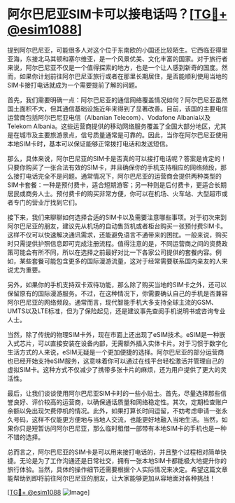 # 阿尔巴尼亚SIM卡可以接电话吗？[[TG💪+ @esim1088](https://t.me/s/esim1088)]

提到阿尔巴尼亚，可能很多人对这个位于东南欧的小国还比较陌生。它西临亚得里亚海，东接北马其顿和塞尔维亚，是一个风景优美、文化丰富的国家。对于旅行者来说，阿尔巴尼亚不仅是一个值得探索的地方，也是一个让人感到新奇的国度。然而，如果你计划前往阿尔巴尼亚旅行或者在那里长期居住，是否能顺利使用当地的SIM卡接打电话就成为一个需要提前了解的问题。

首先，我们需要明确一点：阿尔巴尼亚的通信网络覆盖情况如何？阿尔巴尼亚虽然国土面积不大，但其通信基础设施近年来得到了显著改善。目前，该国的主要电信运营商包括阿尔巴尼亚电信（Albanian Telecom）、Vodafone Albania以及Telekom Albania。这些运营商提供的移动网络服务覆盖了全国大部分地区，尤其是在城市及主要旅游景点，信号质量通常是可靠的。因此，当你在阿尔巴尼亚使用本地SIM卡时，基本可以保证能够正常拨打电话和发送短信。

那么，具体来说，阿尔巴尼亚的SIM卡是否真的可以接打电话呢？答案是肯定的！只要你购买了一张合法有效的SIM卡，并且确保你的手机支持相应的网络频段，那么接打电话完全不是问题。通常情况下，阿尔巴尼亚的运营商会提供两种类型的SIM卡套餐：一种是预付费卡，适合短期游客；另一种则是后付费卡，更适合长期居民或商务人士。预付费卡的购买非常方便，你可以在机场、火车站、大型超市或者专门的营业厅找到它们。

接下来，我们来聊聊如何选择合适的SIM卡以及需要注意哪些事项。对于初次来到阿尔巴尼亚的朋友，建议先从机场的自动售货机或者柜台购买一张预付费SIM卡。这样不仅可以快速解决通讯需求，还能避免语言不通带来的困扰。一般来说，购买时只需提供护照信息即可完成注册流程。值得注意的是，不同运营商之间的资费政策可能会有所不同，所以在选择之前最好对比一下各家公司提供的套餐内容。例如，某些套餐可能包含更多的国际漫游流量，这对于经常需要联系国内亲友的人来说尤为重要。

另外，如果你的手机支持双卡双待功能，那么除了购买当地的SIM卡之外，还可以保留原有的国际漫游服务。不过，在这种情况下，你需要确认自己的手机是否兼容阿尔巴尼亚的网络频段。通常而言，现代智能手机大多支持全球主流的GSM、UMTS以及LTE标准，但为了保险起见，还是建议事先查阅手机说明书或咨询专业人士。

当然，除了传统的物理SIM卡外，现在市面上还出现了eSIM技术。eSIM是一种嵌入式芯片，可以直接安装在设备内部，无需额外插入实体卡片。对于习惯于数字化生活方式的人来说，eSIM无疑是一个更加便捷的选择。阿尔巴尼亚的部分运营商也已经开始支持eSIM服务，这意味着你可以通过在线平台轻松激活并管理自己的虚拟SIM卡。这种方式不仅减少了携带多张卡片的麻烦，还为用户提供了更大的灵活性。

最后，让我们谈谈使用阿尔巴尼亚SIM卡时的一些小贴士。首先，尽量选择那些信誉良好、评价较高的运营商，以确保通话质量和网络稳定性。其次，定期检查账户余额以免出现欠费停机的情况。此外，如果打算长时间逗留，不妨考虑申请一张永久号码，这样不仅能更方便地与当地人交流，也能更好地融入当地生活。当然，如果你只是短暂访问阿尔巴尼亚，那么临时租借一部带有本地SIM卡的手机也是一种不错的选择。

总而言之，阿尔巴尼亚的SIM卡是可以用来接打电话的，并且整个过程相对简单快捷。无论是为了工作沟通还是日常社交，拥有一张本地SIM卡都能极大地提升你的旅行体验。当然，具体的操作细节还需要根据个人实际情况来决定。希望这篇文章能帮助到即将前往阿尔巴尼亚的朋友，让大家能够更加从容地面对各种挑战！

[[TG💪+ @esim1088](https://t.me/s/esim1088) ![Image](https://i.postimg.cc/4NQfJmqS/Snipaste-2025-05-13-00-14-12.png)]